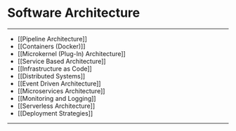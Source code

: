 # Software Architecture
___
- [[Pipeline Architecture]]
- [[Containers (Docker)]]
- [[Microkernel (Plug-In) Architecture]]
- [[Service Based Architecture]]
- [[Infrastructure as Code]]
- [[Distributed Systems]]
- [[Event Driven Architecture]]
- [[Microservices Architecture]]
- [[Monitoring and Logging]]
- [[Serverless Architecture]]
- [[Deployment Strategies]]

___
